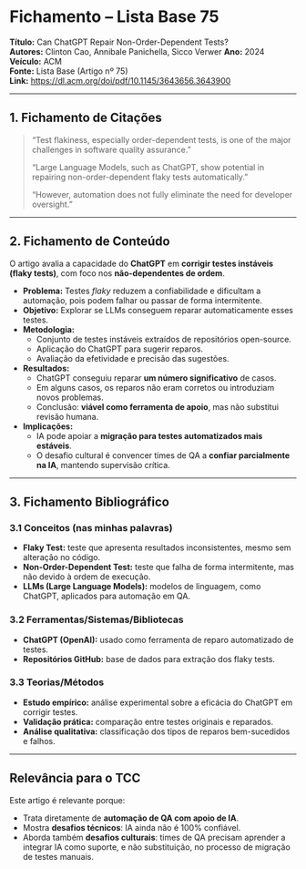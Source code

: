 # Fichamento – Lista Base 75
**Título:** Can ChatGPT Repair Non-Order-Dependent Tests?  
**Autores:** Clinton Cao, Annibale Panichella, Sicco Verwer 
**Ano:** 2024  
**Veículo:** ACM  
**Fonte:** Lista Base (Artigo nº 75)  
**Link:** https://dl.acm.org/doi/pdf/10.1145/3643656.3643900  

---

## 1. Fichamento de Citações
> “Test flakiness, especially order-dependent tests, is one of the major challenges in software quality assurance.”  
>  
> “Large Language Models, such as ChatGPT, show potential in repairing non-order-dependent flaky tests automatically.”  
>  
> “However, automation does not fully eliminate the need for developer oversight.”

---

## 2. Fichamento de Conteúdo
O artigo avalia a capacidade do **ChatGPT** em **corrigir testes instáveis (flaky tests)**, com foco nos **não-dependentes de ordem**.  
- **Problema:** Testes *flaky* reduzem a confiabilidade e dificultam a automação, pois podem falhar ou passar de forma intermitente.  
- **Objetivo:** Explorar se LLMs conseguem reparar automaticamente esses testes.  
- **Metodologia:**  
  - Conjunto de testes instáveis extraídos de repositórios open-source.  
  - Aplicação do ChatGPT para sugerir reparos.  
  - Avaliação da efetividade e precisão das sugestões.  
- **Resultados:**  
  - ChatGPT conseguiu reparar **um número significativo** de casos.  
  - Em alguns casos, os reparos não eram corretos ou introduziam novos problemas.  
  - Conclusão: **viável como ferramenta de apoio**, mas não substitui revisão humana.  
- **Implicações:**  
  - IA pode apoiar a **migração para testes automatizados mais estáveis**.  
  - O desafio cultural é convencer times de QA a **confiar parcialmente na IA**, mantendo supervisão crítica.  

---

## 3. Fichamento Bibliográfico

### 3.1 Conceitos (nas minhas palavras)
- **Flaky Test:** teste que apresenta resultados inconsistentes, mesmo sem alteração no código.  
- **Non-Order-Dependent Test:** teste que falha de forma intermitente, mas não devido à ordem de execução.  
- **LLMs (Large Language Models):** modelos de linguagem, como ChatGPT, aplicados para automação em QA.  

### 3.2 Ferramentas/Sistemas/Bibliotecas
- **ChatGPT (OpenAI):** usado como ferramenta de reparo automatizado de testes.  
- **Repositórios GitHub:** base de dados para extração dos flaky tests.  

### 3.3 Teorias/Métodos
- **Estudo empírico:** análise experimental sobre a eficácia do ChatGPT em corrigir testes.  
- **Validação prática:** comparação entre testes originais e reparados.  
- **Análise qualitativa:** classificação dos tipos de reparos bem-sucedidos e falhos.  

---

## Relevância para o TCC
Este artigo é relevante porque:  
- Trata diretamente de **automação de QA com apoio de IA**.  
- Mostra **desafios técnicos**: IA ainda não é 100% confiável.  
- Aborda também **desafios culturais**: times de QA precisam aprender a integrar IA como suporte, e não substituição, no processo de migração de testes manuais.  

